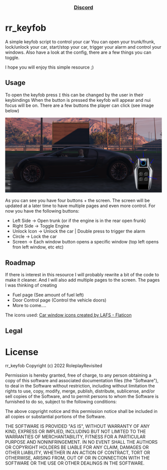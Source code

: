 <div align='center'><h3><a href="https://discord.gg/RsWzxwtAY3">Discord</a></h3></div>

# rr_keyfob
A simple keyfob script to control your car
You can open your trunk/frunk, lock/unlock your car, start/stop your car, trigger your alarm and control your windows.
Also have a look at the config, there are a few things you can toggle.

I hope you will enjoy this simple resource ;)

## Usage
To open the keyfob press `I` this can be changed by the user in their keybindings
When the button is pressed the keyfob will appear and nui focus will be on. 
There are a few buttons the player can click (see image below)

![all the buttons](keyfob-showcase.png)

As you can see you have four buttons + the screen. The screen will be updated at a later time to have multiple pages and even more control.
For now you have the following buttons:

- Left Side -> Open trunk (or if the engine is in the rear open frunk)
- Right Side -> Toggle Engine
- Unlock Icon -> Unlock the car | Double press to trigger the alarm
- Circle -> Lock the car
- Screen -> Each window button opens a specific window (top left opens fron left window, etc etc)

## Roadmap
If there is interest in this resource I will probably rewrite a bit of the code to make it cleaner. 
And I will also add multiple pages to the screen. The pages I was thinking of creating
- Fuel page (See amount of fuel left)
- Door Control page (Control the vehicle doors)
- More to come....


The icons used:
[Car window icons created by LAFS - Flaticon](https://www.flaticon.com/free-icons/car-window)

## Legal

# License
rr_keyfob 
Copyright (c) 2022 RoleplayRevisited

Permission is hereby granted, free of charge, to any person obtaining a copy
of this software and associated documentation files (the "Software"), to deal
in the Software without restriction, including without limitation the rights
to use, copy, modify, merge, publish, distribute, sublicense, and/or sell
copies of the Software, and to permit persons to whom the Software is
furnished to do so, subject to the following conditions:

The above copyright notice and this permission notice shall be included in all
copies or substantial portions of the Software.

THE SOFTWARE IS PROVIDED "AS IS", WITHOUT WARRANTY OF ANY KIND, EXPRESS OR
IMPLIED, INCLUDING BUT NOT LIMITED TO THE WARRANTIES OF MERCHANTABILITY,
FITNESS FOR A PARTICULAR PURPOSE AND NONINFRINGEMENT. IN NO EVENT SHALL THE
AUTHORS OR COPYRIGHT HOLDERS BE LIABLE FOR ANY CLAIM, DAMAGES OR OTHER
LIABILITY, WHETHER IN AN ACTION OF CONTRACT, TORT OR OTHERWISE, ARISING FROM,
OUT OF OR IN CONNECTION WITH THE SOFTWARE OR THE USE OR OTHER DEALINGS IN THE
SOFTWARE.
